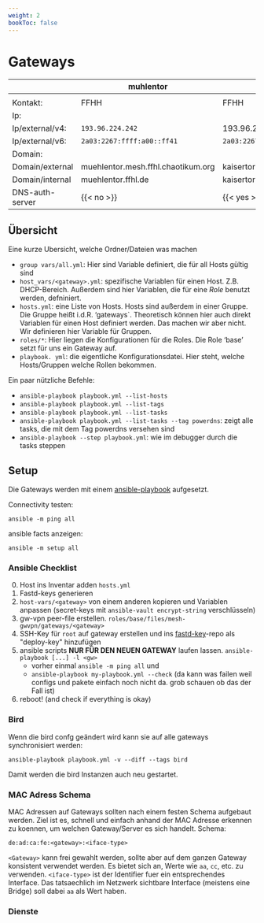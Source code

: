 ```yaml
---
weight: 2
bookToc: false
---
```


# Gateways

|                 | muhlentor                          | kaisertor                         | huextertor                             | holstentor                         |
|-----------------|------------------------------------|-----------------------------------|----------------------------------------|------------------------------------|
|                 |                                    |                                   |                                        |                                    |
| Kontakt:        | FFHH                               | FFHH                              | FFOH (netcup)                          | johnyb (hetzner)                   |
| Ip:             |                                    |                                   |                                        |                                    |
| Ip/external/v4: | `193.96.224.242`                   | 193.96.224.228                    | 185.163.119.235                        | 5.9.153.153                        |
| Ip/external/v6: | `2a03:2267:ffff:a00::ff41`         | `2a03:2267:ffff:c00::d`           | `2a03:4000:3b:53c:a4d4:5dff:fee7:d0e0` | `2a01:4f8:190:4190::3007:1`        |
| Domain:         |                                    |                                   |                                        |                                    |
| Domain/external | muehlentor.mesh.ffhl.chaotikum.org | kaisertor.mesh.ffhl.chaotikum.org | huextertor.mesh.ffhl.chaotikum.org     | holstentor.mesh.ffhl.chaotikum.org |
| Domain/internal | muehlentor.ffhl.de                 | kaisertor.ffhl.de                 | huextertor.ffhl.de                     | holstentor.ffhl.de                 |
| DNS-auth-server | {{< no >}}                         | {{< yes >}}                       | {{< yes >}}                            | {{< no >}}                         |





## Übersicht

Eine kurze Ubersicht, welche Ordner/Dateien was machen

* `group vars/all.yml`: Hier sind Variable definiert, die für all Hosts gültig sind
* `host_vars/<gateway>.yml`: spezifische Variablen für einen Host. Z.B. DHCP-Bereich. Außerdem sind hier Variablen,
die für eine *Role* benutzt werden, defniniert.
* `hosts.yml`: eine Liste von Hosts. Hosts sind außerdem in einer Gruppe. Die Gruppe heißt i.d.R. ‘gateways`.
Theoretisch können hier auch direkt Variablen für einen Host definiert werden. Das machen wir aber nicht. Wir
definieren hier Variable für Gruppen.
* `roles/*`: Hier liegen die Konfigurationen für die Roles. Die Role ‘base’ setzt für uns ein Gateway auf.
* `playbook. yml`: die eigentliche Konfigurationsdatei. Hier steht, welche Hosts/Gruppen welche Rollen bekommen.

Ein paar nützliche Befehle:

* `ansible-playbook playbook.yml --list-hosts`
* `ansible-playbook playbook.yml --list-tags`
* `ansible-playbook playbook.yml --list-tasks`
* `ansible-playbook playbook.yml --list-tasks --tag powerdns`: zeigt alle tasks, die mit dem Tag powerdns versehen sind
* `ansible-playbook --step playbook.yml`: wie im debugger durch die tasks steppen

## Setup
Die Gateways werden mit einem [ansible-playbook](https://git.chaotikum.org/freifunk-luebeck/gateway-config) aufgesetzt.

Connectivity testen:
```
ansible -m ping all
```

ansible facts anzeigen:
```
ansible -m setup all
```


### Ansible Checklist
0. Host ins Inventar adden `hosts.yml`
1. Fastd-keys generieren
2. `host-vars/<gateway>` von einem anderen kopieren und Variablen anpassen (secret-keys mit `ansible-vault encrypt-string` verschlüsseln)
3. gw-vpn peer-file erstellen. `roles/base/files/mesh-gwvpn/gateways/<gateway>`
4. SSH-Key für `root` auf gateway erstellen und ins [fastd-key](https://git.chaotikum.org/freifunk-luebeck/fastd-keys)-repo als "deploy-key" hinzufügen
5. ansible scripts **NUR FÜR DEN NEUEN GATEWAY** laufen lassen. `ansible-playbook [...] -l <gw>`
	- vorher einmal `ansible -m ping all` und
	- `ansible-playbook my-playbook.yml --check` (da kann was failen weil configs und pakete einfach noch nicht da. grob schauen ob das der Fall ist)
6. reboot! (and check if everything is okay)

### Bird
Wenn die bird confg geändert wird kann sie auf alle gateways synchronisiert werden:
```
ansible-playbook playbook.yml -v --diff --tags bird
```
Damit werden die bird Instanzen auch neu gestartet.



### MAC Adress Schema
MAC Adressen auf Gateways sollten nach einem festen Schema aufgebaut werden.
Ziel ist es, schnell und einfach anhand der MAC Adresse erkennen zu koennen,
um welchen Gateway/Server es sich handelt.
Schema:

`de:ad:ca:fe:<gateway>:<iface-type>`

`<Gateway>` kann frei gewahlt werden, sollte aber auf dem ganzen Gateway konsistent verwendet werden. Es bietet sich an, Werte wie `aa`, `cc`, etc. zu verwenden.
`<iface-type>` ist der Identifier fuer ein entsprechendes Interface. Das tatsaechlich im Netzwerk sichtbare Interface (meistens eine Bridge) soll dabei `aa` als Wert haben.

### Dienste
